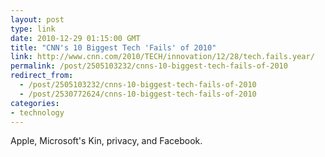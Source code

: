 ```yaml
---
layout: post
type: link
date: 2010-12-29 01:15:00 GMT
title: "CNN's 10 Biggest Tech 'Fails' of 2010"
link: http://www.cnn.com/2010/TECH/innovation/12/28/tech.fails.year/
permalink: /post/2505103232/cnns-10-biggest-tech-fails-of-2010
redirect_from: 
  - /post/2505103232/cnns-10-biggest-tech-fails-of-2010
  - /post/2530772624/cnns-10-biggest-tech-fails-of-2010
categories:
- technology
---
```

Apple, Microsoft's Kin, privacy, and Facebook.